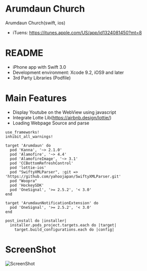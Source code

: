 # Arumdaun Church
Arumdaun Church(swift, ios)

- iTuens: https://itunes.apple.com/US/app/id1324081450?mt=8 
# README #

- iPhone app with Swift 3.0
- Development environment: Xcode 9.2, iOS9 and later
- 3rd Party Libraries (Podfile)

# Main Features #

- Display Youtube on the WebView using javascript
- Integrate Lotte Lib(https://airbnb.design/lottie/)
- Loading Webpage Source and parse

```` code
use_frameworks!
inhibit_all_warnings!

target 'Arumdaun' do
  pod 'Kanna', '~> 2.1.0'
  pod 'Alamofire', '~> 4.4'
  pod 'AlamofireImage', '~> 3.1'
  pod 'CCBottomRefreshControl'
  pod 'lottie-ios'
  pod "SwiftyXMLParser", :git => 'https://github.com/yahoojapan/SwiftyXMLParser.git'
  pod "Woopra"
  pod 'HockeySDK'
  pod 'OneSignal', '>= 2.5.2', '< 3.0'
end

target 'ArumdaunNotificationExtension' do
  pod 'OneSignal', '>= 2.5.2', '< 3.0'
end

post_install do |installer|
  installer.pods_project.targets.each do |target|
    target.build_configurations.each do |config|
````

# ScreenShot

![ScreenShot](https://raw.github.com/4dot/Arumdaun/master/docs/iTunes_ScreenShot.jpeg)
